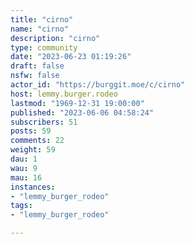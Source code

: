 ```yaml
---
title: "cirno" 
name: "cirno"
description: "cirno"
type: community
date: "2023-06-23 01:19:26"
draft: false
nsfw: false
actor_id: "https://burggit.moe/c/cirno"
host: lemmy.burger.rodeo
lastmod: "1969-12-31 19:00:00"
published: "2023-06-06 04:58:24"
subscribers: 51
posts: 59
comments: 22
weight: 59
dau: 1
wau: 9
mau: 16
instances:
- "lemmy_burger_rodeo"
tags: 
- "lemmy_burger_rodeo"

---
```

